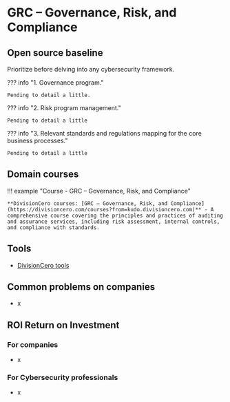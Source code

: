 # GRC – Governance, Risk, and Compliance


## Open source baseline

Prioritize before delving into any cybersecurity framework.

??? info "1. Governance program."

    Pending to detail a little.


??? info "2. Risk program management."

    Pending to detail a little


??? info "3. Relevant standards and regulations mapping for the core business processes."

    Pending to detail a little


## Domain courses

!!! example "Course - GRC – Governance, Risk, and Compliance"
        
    **DivisionCero courses: [GRC – Governance, Risk, and Compliance](https://divisioncero.com/courses?from=kudo.divisioncero.com)** - A comprehensive course covering the principles and practices of auditing and assurance services, including risk assessment, internal controls, and compliance with standards.


## Tools

- [DivisionCero tools](https://divisioncero.com/tools?from=kudo.divisioncero.com)


## Common problems on companies

- x


## ROI Return on Investment

### For companies

- x

### For Cybersecurity professionals

- x